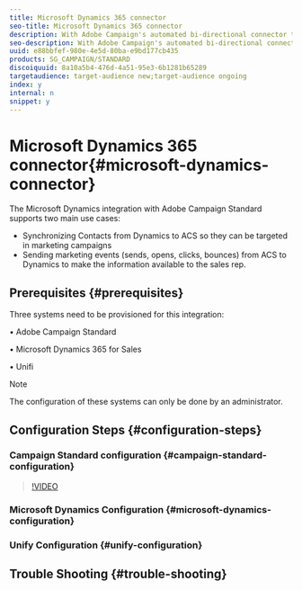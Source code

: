 ```yaml
---
title: Microsoft Dynamics 365 connector
seo-title: Microsoft Dynamics 365 connector
description: With Adobe Campaign's automated bi-directional connector to MS Dynamics, you can activate your CRM data on both online and offline channels. Customer engagement data including sends, opens, and clicks, is also automatically fed into Dynamics to provide visibility to all parts of your organization.
seo-description: With Adobe Campaign's automated bi-directional connector to MS Dynamics, you can activate your CRM data on both online and offline channels. Customer engagement data including sends, opens, and clicks, is also automatically fed into Dynamics to provide visibility to all parts of your organization.
uuid: e88bbfef-980e-4e5d-80ba-e9bd177cb435
products: SG_CAMPAIGN/STANDARD
discoiquuid: 8a10a5b4-476d-4a51-95e3-6b1281b65289
targetaudience: target-audience new;target-audience ongoing
index: y
internal: n
snippet: y
---
```


# Microsoft Dynamics 365 connector{#microsoft-dynamics-connector}

The Microsoft Dynamics integration with Adobe Campaign Standard supports two main use cases:

* Synchronizing Contacts from Dynamics to ACS so they can be targeted in marketing campaigns 
* Sending marketing events (sends, opens, clicks, bounces) from ACS to Dynamics to make the information available to the sales rep.

## Prerequisites {#prerequisites}

Three systems need to be provisioned for this integration:

• Adobe Campaign Standard

• Microsoft Dynamics 365 for Sales

• Unifi

>[!NOTE]
>
>The configuration of these systems can only be done by an administrator.

## Configuration Steps {#configuration-steps}

### Campaign Standard configuration {#campaign-standard-configuration}

>[!VIDEO](https://video.tv.adobe.com/v/16831/?quality=9)

### Microsoft Dynamics Configuration {#microsoft-dynamics-configuration}

### Unify Configuration {#unify-configuration}

## Trouble Shooting {#trouble-shooting}

<!--
<related-links>
<a href="https://docs.campaign.adobe.com/doc/standard/en/api/ACS_API.html#setting-up-api-access" target="_blank">Setting up an API access in ACS - Documentation</a>
<a href="https://www.adobe.io/authentication/auth-methods.html#!AdobeDocs/adobeio-auth/master/AuthenticationOverview/ServiceAccountIntegration.md" target="_blank">Service Account Integration - Documentation </a>
<a href="https://docs.microsoft.com/en-us/azure/active-directory/develop/quickstart-register-app" target="_blank">Register an application with the Microsoft identity platform - MS Documentation</a>
<a href="https://docs.microsoft.com/en-us/azure/active-directory/develop/quickstart-configure-app-access-web-apis#add-credentials-to-your-web-application" target="_blank">Add permissions to access web APIs - MS Documentation</a>
<a href="https://docs.microsoft.com/en-us/azure/active-directory/fundamentals/add-users-azure-active-directory#add-a-new-user" target="_blank">Add a new user using the Azure Active Directory portal.</a>
</related-links>
-->

